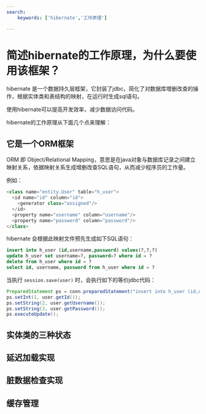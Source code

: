 ```yaml
---
search:
    keywords: ['hibernate','工作原理']

---
```


# 简述hibernate的工作原理，为什么要使用该框架？

hibernate 是一个数据持久层框架，它封装了jdbc，简化了对数据库增删改查的操作，根据实体类和表结构的映射，在运行时生成sql语句。

使用hibernate可以提高开发效率，减少数据访问代码。

hibernate的工作原理从下面几个点来理解：

## 它是一个ORM框架
ORM 即 Object/Relational Mapping，意思是在java对象与数据库记录之间建立映射关系，依据映射关系生成增删改查SQL语句，从而减少程序员的工作量。

例如：
```java
<class name="entity.User" table="h_user">
  <id name="id" column="id">
    <generator class="assigned"/>
  </id>
  <property name="username" column="username"/>
  <property name="password" column="password"/>
</class>
```
hibernate 会根据此映射文件预先生成如下SQL语句：
```sql
insert into h_user (id,username,password) values(?,?,?)
update h_user set username=?, password=? where id = ?
delete from h_user where id = ?
select id, username, password from h_user where id = ?
```
当执行 `session.save(user)` 时，会执行如下的等价jdbc代码：
```java
PreparedStatement ps = conn.preparedStatement("insert into h_user (id,username,password) values(?,?,?)");
ps.setInt(1, user.getId());
ps.setString(2, user.getUsername());
ps.setString(3, user.getPassword());
ps.executeUpdate();
```

## 实体类的三种状态

## 延迟加载实现

## 脏数据检查实现

## 缓存管理




